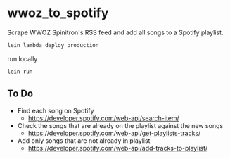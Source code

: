 # wwoz_to_spotify

Scrape WWOZ Spinitron's RSS feed and add all songs to a Spotify playlist.

```bash
lein lambda deploy production
```

run locally

```bash
lein run
```

## To Do

- Find each song on Spotify
  - https://developer.spotify.com/web-api/search-item/
- Check the songs that are already on the playlist against the new songs
  - https://developer.spotify.com/web-api/get-playlists-tracks/
- Add only songs that are not already in playlist
  - https://developer.spotify.com/web-api/add-tracks-to-playlist/
